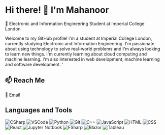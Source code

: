 # Hi there! 👋 I'm Mahanoor

🚀 Electronic and Information Engineering Student at Imperial College London

Welcome to my GitHub profile! I'm a student at Imperial College London, currently studying Electronic and Information Engineering. I'm passionate about using technology to solve real-world problems and I'm always looking to learn new things. I'm currently learning about cloud computing and machine learning. I'm also interested in web development, machine learning and software development.
'

## 📫 Reach Me
📧 [Email](mailto:mahasyed03@hotmail.com)

## Languages and Tools
![CSharp](https://img.shields.io/badge/-CSharp-239120?style=flat-square&logo=C-Sharp&logoColor=white)
![VSCode](https://img.shields.io/badge/-VSCode-007ACC?style=flat-square&logo=Visual-Studio-Code&logoColor=white)
![Python](https://img.shields.io/badge/-Python-3776AB?style=flat-square&logo=Python&logoColor=white)
![Git](https://img.shields.io/badge/-Git-F05032?style=flat-square&logo=Git&logoColor=white)
![C++](https://img.shields.io/badge/-C++-00599C?style=flat-square&logo=C%2B%2B&logoColor=white)
![JavaScript](https://img.shields.io/badge/-JavaScript-F7DF1E?style=flat-square&logo=JavaScript&logoColor=black)
![HTML](https://img.shields.io/badge/-HTML-E34F26?style=flat-square&logo=HTML5&logoColor=white)
![CSS](https://img.shields.io/badge/-CSS-1572B6?style=flat-square&logo=CSS3&logoColor=white)
![React](https://img.shields.io/badge/-React-61DAFB?style=flat-square&logo=React&logoColor=black)
![Jupyter Notbook](https://img.shields.io/badge/-Jupyter%20Notebook-F37626?style=flat-square&logo=Jupyter&logoColor=white)
![FSharp](https://img.shields.io/badge/-FSharp-3776AB?style=flat-square&logo=F-Sharp&logoColor=white)
![Blazor](https://img.shields.io/badge/-Blazor-512BD4?style=flat-square&logo=Blazor&logoColor=white)
![Tableau](https://img.shields.io/badge/-Tableau-E97627?style=flat-square&logo=Tableau&logoColor=white)


